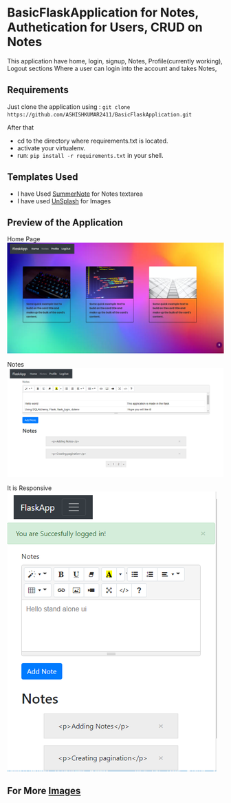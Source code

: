 # BasicFlaskApplication for Notes, Authetication for Users, CRUD on Notes

This application have home, login, signup, Notes, Profile(currently working), Logout sections
Where a user can login into the account and takes Notes,

## Requirements
Just clone the application using :  `git clone https://github.com/ASHISHKUMAR2411/BasicFlaskApplication.git`

After that
- cd to the directory where requirements.txt is located.
- activate your virtualenv.
- run: `pip install -r requirements.txt` in your shell.


## Templates Used
- I have Used [SummerNote](https://summernote.org/getting-started/) for Notes textarea
- I have used [UnSplash](https://unsplash.com/) for Images

## Preview of the Application

Home Page
![Home Page](/website/static/home.png)

Notes
![Notes](/website/static/AddNote.png)

It is Responsive
![Responsive](/website/static/responsive1.png)


## For More [Images](/website/static/)
